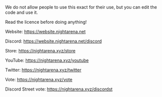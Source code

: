 We do not allow people to use this exact for their use, but you can edit the code and use it.

Read the licence before doing anything!


Website: https://website.nightarena.net

Discord: https://website.nightarena.net/discord

Store: https://nightarena.xyz/store

YouTube: https://nightarena.xyz/youtube

Twitter: https://nightarena.xyz/twitter

Vote: https://nightarena.xyz/vote

Discord Street vote: https://nightarena.xyz/discordst
